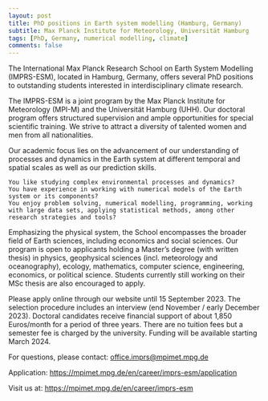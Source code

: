 ```yaml
---
layout: post
title: PhD positions in Earth system modelling (Hamburg, Germany)
subtitle: Max Planck Institute for Meteorology, Universität Hamburg
tags: [PhD, Germany, numerical modelling, climate]
comments: false
---
```

The International Max Planck Research School on Earth System Modelling (IMPRS-ESM), located in Hamburg, Germany, offers several PhD positions to outstanding students interested in interdisciplinary climate research.

 

The IMPRS-ESM is a joint program by the Max Planck Institute for Meteorology (MPI-M) and the Universität Hamburg (UHH). Our doctoral program offers structured supervision and ample opportunities for special scientific training. We strive to attract a diversity of talented women and men from all nationalities.

 

Our academic focus lies on the advancement of our understanding of processes and dynamics in the Earth system at different temporal and spatial scales as well as our prediction skills.

    You like studying complex environmental processes and dynamics?
    You have experience in working with numerical models of the Earth system or its components?
    You enjoy problem solving, numerical modelling, programming, working with large data sets, applying statistical methods, among other research strategies and tools?

Emphasizing the physical system, the School encompasses the broader field of Earth sciences, including economics and social sciences. Our program is open to applicants holding a Master’s degree (with written thesis) in physics, geophysical sciences (incl. meteorology and oceanography), ecology, mathematics, computer science, engineering, economics, or political science. Students currently still working on their MSc thesis are also encouraged to apply.

 

Please apply online through our website until 15 September 2023. The selection procedure includes an interview (end November / early December 2023). Doctoral candidates receive financial support of about 1,850 Euros/month for a period of three years. There are no tuition fees but a semester fee is charged by the university. Funding will be available starting March 2024.

 

For questions, please contact: office.imprs@mpimet.mpg.de

Application:       https://mpimet.mpg.de/en/career/imprs-esm/application

 

Visit us at:          https://mpimet.mpg.de/en/career/imprs-esm 
